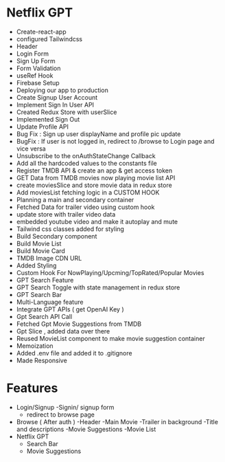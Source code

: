 # Netflix GPT

- Create-react-app
- configured Tailwindcss
- Header
- Login Form
- Sign Up Form
- Form Validation
- useRef Hook
- Firebase Setup
- Deploying our app to production
- Create Signup User Account
- Implement Sign In User API
- Created Redux Store with userSlice
- Implemented Sign Out
- Update Profile API
- Bug Fix : Sign up user displayName and profile pic update
- BugFix : If user is not logged in, redirect to /browse to Login page and vice versa
- Unsubscribe to the onAuthStateChange Callback
- Add all the hardcoded values to the constants file
- Register TMDB API & create an app & get access token
- GET Data from TMDB movies now playing movie list API
- create moviesSlice and store movie data in redux store
- Add moviesList fetching logic in a CUSTOM HOOK
- Planning a main and secondary container
- Fetched Data for trailer video using custom hook
- update store with trailer video data
- embedded youtube video and make it autoplay and mute
- Tailwind css classes added for styling
- Build Secondary component
- Build Movie List
- Build Movie Card
- TMDB Image CDN URL
- Added Styling
- Custom Hook For NowPlaying/Upcming/TopRated/Popular Movies
- GPT Search Feature
- GPT Search Toggle with state management in redux store
- GPT Search Bar
- Multi-Language feature
- Integrate GPT APIs ( get OpenAI Key )
- Gpt Search API Call
- Fetched Gpt Movie Suggestions from TMDB
- Gpt Slice , added data over there
- Reused MovieList component to make movie suggestion container
- Memoization
- Added .env file and added it to .gitignore
- Made Responsive

# Features

- Login/Signup
  -Signin/ signup form
  - redirect to browse page
- Browse ( After auth )
  -Header
  -Main Movie
  -Trailer in background
  -Title and descriptions
  -Movie Suggestions
  -Movie List
- Netflix GPT
  - Search Bar
  - Movie Suggestions
